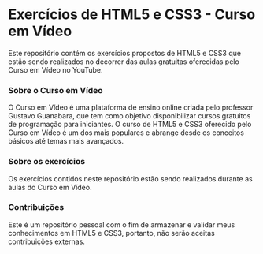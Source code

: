 # Exercícios de HTML5 e CSS3 - Curso em Vídeo

Este repositório contém os exercícios propostos de HTML5 e CSS3 que estão sendo realizados no decorrer das aulas gratuitas oferecidas pelo Curso em Vídeo no YouTube.

### Sobre o Curso em Vídeo

O Curso em Vídeo é uma plataforma de ensino online criada pelo professor Gustavo Guanabara, que tem como objetivo disponibilizar cursos gratuitos de programação para iniciantes. O curso de HTML5 e CSS3 oferecido pelo Curso em Vídeo é um dos mais populares e abrange desde os conceitos básicos até temas mais avançados.

### Sobre os exercícios

Os exercícios contidos neste repositório estão sendo realizados durante as aulas do Curso em Vídeo.

### Contribuições

Este é um repositório pessoal com o fim de armazenar e validar meus conhecimentos em HTML5 e CSS3, portanto, não serão aceitas contribuições externas. 
